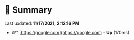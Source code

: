 # 📖 Summary
Last updated: **11/17/2021, 2:12:16 PM**

- `GET` [https://google.com](https://google.com) - **Up** (170ms)

